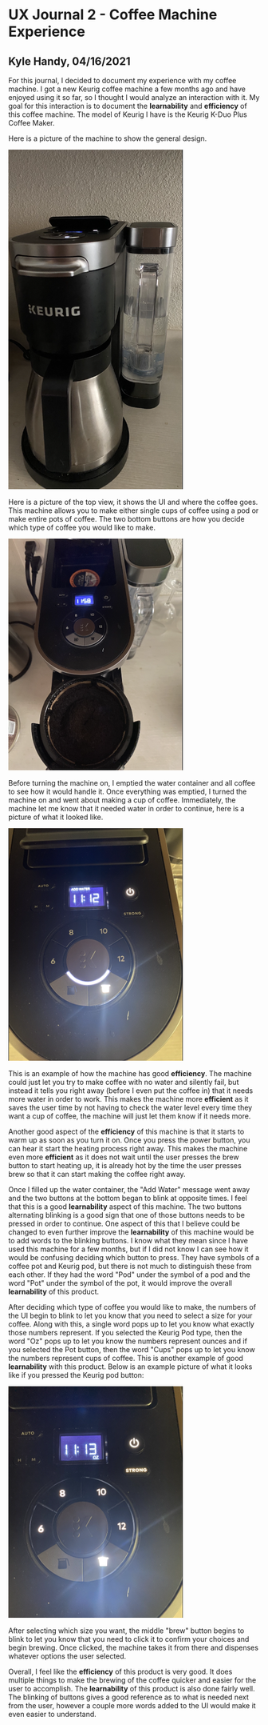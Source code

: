 # UX Journal 2 - Coffee Machine Experience

## Kyle Handy, 04/16/2021

For this journal, I decided to document my experience with my coffee machine. I got a new Keurig coffee machine a few months ago and have enjoyed using it so far, so I thought I would analyze an interaction with it. My goal for this interaction is to document the **learnability** and **efficiency** of this coffee machine. The model of Keurig I have is the Keurig K-Duo Plus Coffee Maker.

Here is a picture of the machine to show the general design.
  
<img src="https://github.com/UsabilityEngineering/ux-portfolio-khandy7/blob/master/UX_Journal2/Pictures/fullView.png" width=350 aign=left>

Here is a picture of the top view, it shows the UI and where the coffee goes. This machine allows you to make either single cups of coffee using a pod or make entire pots of coffee. The two bottom buttons are how you decide which type of coffee you would like to make.
  
<img src="https://github.com/UsabilityEngineering/ux-portfolio-khandy7/blob/master/UX_Journal2/Pictures/topView.png" width=350> 


Before turning the machine on, I emptied the water container and all coffee to see how it would handle it. Once everything was emptied, I turned the machine on and went about making a cup of coffee. Immediately, the machine let me know that it needed water in order to continue, here is a picture of what it looked like.

<img src="https://github.com/UsabilityEngineering/ux-portfolio-khandy7/blob/master/UX_Journal2/Pictures/addWater.png" width=350> 

This is an example of how the machine has good **efficiency**. The machine could just let you try to make coffee with no water and silently fail, but instead it tells you right away (before I even put the coffee in) that it needs more water in order to work. This makes the machine more **efficient** as it saves the user time by not having to check the water level every time they want a cup of coffee, the machine will just let them know if it needs more.

Another good aspect of the **efficiency** of this machine is that it starts to warm up as soon as you turn it on. Once you press the power button, you can hear it start the heating process right away. This makes the machine even more **efficient** as it does not wait until the user presses the brew button to start heating up, it is already hot by the time the user presses brew so that it can start making the coffee right away.

Once I filled up the water container, the "Add Water" message went away and the two buttons at the bottom began to blink at opposite times. I feel that this is a good **learnability** aspect of this machine. The two buttons alternating blinking is a good sign that one of those buttons needs to be pressed in order to continue. One aspect of this that I believe could be changed to even further improve the **learnability** of this machine would be to add words to the blinking buttons. I know what they mean since I have used this machine for a few months, but if I did not know I can see how it would be confusing deciding which button to press. They have symbols of a coffee pot and Keurig pod, but there is not much to distinguish these from each other. If they had the word "Pod" under the symbol of a pod and the word "Pot" under the symbol of the pot, it would improve the overall **learnability** of this product.

After deciding which type of coffee you would like to make, the numbers of the UI begin to blink to let you know that you need to select a size for your coffee. Along with this, a single word pops up to let you know what exactly those numbers represent. If you selected the Keurig Pod type, then the word "Oz" pops up to let you know the numbers represent ounces and if you selected the Pot button, then the word "Cups" pops up to let you know the numbers represent cups of coffee. This is another example of good **learnability** with this product. Below is an example picture of what it looks like if you pressed the Keurig pod button:

<img src="https://github.com/UsabilityEngineering/ux-portfolio-khandy7/blob/master/UX_Journal2/Pictures/ounces.png" width=350> 

After selecting which size you want, the middle "brew" button begins to blink to let you know that you need to click it to confirm your choices and begin brewing. Once clicked, the machine takes it from there and dispenses whatever options the user selected.

Overall, I feel like the **efficiency** of this product is very good. It does multiple things to make the brewing of the coffee quicker and easier for the user to accomplish. The **learnability** of this product is also done fairly well. The blinking of buttons gives a good reference as to what is needed next from the user, however a couple more words added to the UI would make it even easier to understand. 
